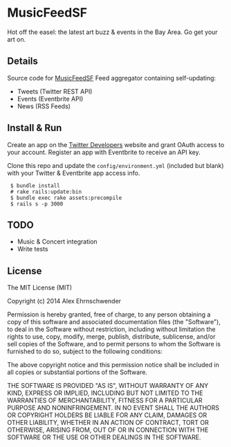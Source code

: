 # MusicFeedSF
Hot off the easel: the latest art buzz & events in the Bay Area. Go get your art on.


## Details
Source code for [MusicFeedSF](http://artfeedsf.com)
Feed aggregator containing self-updating:
 * Tweets (Twitter REST API)
 * Events (Eventbrite API)
 * News (RSS Feeds)


## Install & Run
Create an app on the [Twitter Developers](https://dev.twitter.com/) website and grant OAuth access to your account.
Register an app with Eventbrite to receive an API key.

Clone this repo and update the `config/environment.yml` (included but blank) with your Twitter & Eventbrite app access info. 

     $ bundle install
     # rake rails:update:bin
     $ bundle exec rake assets:precompile
     $ rails s -p 3000


## TODO
* Music & Concert integration
* Write tests


## License
The MIT License (MIT)

Copyright (c) 2014 Alex Ehrnschwender

Permission is hereby granted, free of charge, to any person obtaining a copy of
this software and associated documentation files (the "Software"), to deal in
the Software without restriction, including without limitation the rights to
use, copy, modify, merge, publish, distribute, sublicense, and/or sell copies of
the Software, and to permit persons to whom the Software is furnished to do so,
subject to the following conditions:

The above copyright notice and this permission notice shall be included in all
copies or substantial portions of the Software.

THE SOFTWARE IS PROVIDED "AS IS", WITHOUT WARRANTY OF ANY KIND, EXPRESS OR
IMPLIED, INCLUDING BUT NOT LIMITED TO THE WARRANTIES OF MERCHANTABILITY, FITNESS
FOR A PARTICULAR PURPOSE AND NONINFRINGEMENT. IN NO EVENT SHALL THE AUTHORS OR
COPYRIGHT HOLDERS BE LIABLE FOR ANY CLAIM, DAMAGES OR OTHER LIABILITY, WHETHER
IN AN ACTION OF CONTRACT, TORT OR OTHERWISE, ARISING FROM, OUT OF OR IN
CONNECTION WITH THE SOFTWARE OR THE USE OR OTHER DEALINGS IN THE SOFTWARE.
